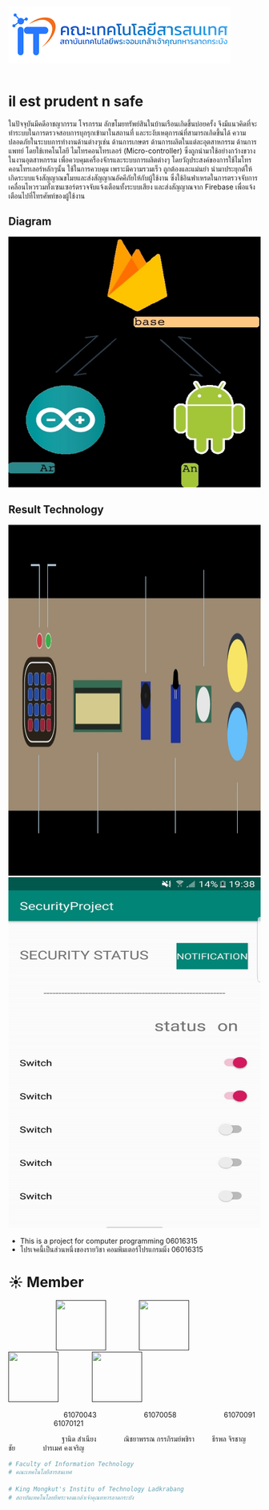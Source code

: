 <br><br>
[<img src="itkmitl.png">](http://www.it.kmitl.ac.th)
<br><br>

# il est prudent n safe
  ในปัจจุบันมีคดีอาชญากรรม โจรกรรม ลักขโมยทรัพย์สินในบ้านเรือนเกิดขึ้นบ่อยครั้ง จึงมีแนวคิดที่จะทำระบบในการตรวจสอบการบุกรุกเข้ามาในสถานที่ และระงับเหตุการณ์ที่สามารถเกิดขึ้นได้ ความปลอดภัยในระบบการทำงานด้านต่างๆเช่น ด้านการเกษตร ด้านการผลิตในแต่ละอุตสาหกรรม ด้านการแพทย์ โดยใช้เทคโนโลยี ไมโทรคอนโทรเลอร์ (Micro-controller) ซึ่งถูกนำมาใช้อย่างกว้างขวางในงานอุตสาหกรรม เพื่อควบคุมเครื่องจักรและระบบการผลิตต่างๆ โดยวัถุประสงค์ของการใช้ไมโทรคอนโทรเลอร์หลักๆนั้น ใช้ในการควบคุม เพราะมีความรวมเร็ว ถูกต้องและแม่นยำ นำมาประยุกต์ให้เกิดระบบแจ้งสัญญาณขโมยและส่งสัญญาณอัคคีภัยให้กับผู้ใช้งาน ซึ่งใช้อินฟาเหรดในการตรวจจับการเคลื่อนไหวรวมทั้งเซนเซอร์ตรวจจับแจ้งเตือนทั้งระบบเสียง และส่งสัญญาณจาก Firebase เพื่อแจ้งเตือนไปที่โทรศัพท์ของผู้ใช้งาน
  
 ## Diagram
 <img src="diagram.jpg" width="700" height="500">
 
 ## Result Technology
 <img src="related.jpg" width="700" height="700">
 <img src="result1.jpg" width="700" height="700">


- This is a project for computer programming 06016315
- โปรเจคนี้เป็นส่วนหนึ่งของรายวิชา คอมพิมเตอร์โปรแกรมมิ่ง 06016315


# ☀ Member

&nbsp;&nbsp;&nbsp;&nbsp;&nbsp;&nbsp;&nbsp;&nbsp;&nbsp;&nbsp;&nbsp;&nbsp;&nbsp;&nbsp;&nbsp;&nbsp;&nbsp;&nbsp;&nbsp;&nbsp;&nbsp;&nbsp;&nbsp;&nbsp;<a href=""><img src="picture/ter.png" width="100px"  height="100"></a> &nbsp;&nbsp;&nbsp;&nbsp;&nbsp;&nbsp;&nbsp;&nbsp;&nbsp;&nbsp;&nbsp;&nbsp;&nbsp;&nbsp;&nbsp;&nbsp;<a href=""><img src="picture/best.png" width="100px"  height="100"></a> &nbsp;&nbsp;&nbsp;&nbsp;&nbsp;&nbsp;&nbsp;&nbsp;&nbsp;&nbsp;&nbsp;&nbsp;&nbsp;&nbsp;&nbsp;&nbsp;<a href=""><img src="picture/pound.png" width="100px"  height="100"></a> &nbsp;&nbsp;&nbsp;&nbsp;&nbsp;&nbsp;&nbsp;&nbsp;&nbsp;&nbsp;&nbsp;&nbsp;&nbsp;&nbsp;&nbsp;&nbsp;<a href=""><img src="picture/toei.png" width="100px"  height="100"></a>


&nbsp;&nbsp;&nbsp;&nbsp;&nbsp;&nbsp;&nbsp;&nbsp;&nbsp;&nbsp;&nbsp;&nbsp;&nbsp;&nbsp;&nbsp;&nbsp;&nbsp;&nbsp;&nbsp;&nbsp;&nbsp;&nbsp;&nbsp;&nbsp;&nbsp;&nbsp;&nbsp;&nbsp;61070043 &nbsp;&nbsp;&nbsp;&nbsp;&nbsp;&nbsp;&nbsp;&nbsp;&nbsp;&nbsp;&nbsp;&nbsp;&nbsp;&nbsp;&nbsp;&nbsp;&nbsp;&nbsp;&nbsp;&nbsp;&nbsp;&nbsp;&nbsp;61070058 &nbsp;&nbsp;&nbsp;&nbsp;&nbsp;&nbsp;&nbsp;&nbsp;&nbsp;&nbsp;&nbsp;&nbsp;&nbsp;&nbsp;&nbsp;&nbsp;&nbsp;&nbsp;&nbsp;&nbsp;&nbsp;&nbsp;&nbsp;61070091  &nbsp;&nbsp;&nbsp;&nbsp;&nbsp;&nbsp;&nbsp;&nbsp;&nbsp;&nbsp;&nbsp;&nbsp;&nbsp;&nbsp;&nbsp;&nbsp;&nbsp;&nbsp;&nbsp;&nbsp;&nbsp;&nbsp;&nbsp;61070121

&nbsp;&nbsp;&nbsp;&nbsp;&nbsp;&nbsp;&nbsp;&nbsp;&nbsp;&nbsp;&nbsp;&nbsp;&nbsp;&nbsp;&nbsp;&nbsp;&nbsp;&nbsp;&nbsp;&nbsp;&nbsp;&nbsp;&nbsp;&nbsp;&nbsp;&nbsp;&nbsp;ฐานิด สำเนียง&nbsp;&nbsp;&nbsp;&nbsp;&nbsp;&nbsp;&nbsp;&nbsp;&nbsp;&nbsp;&nbsp;&nbsp;&nbsp;&nbsp;ณิชยาพรรณ กรรภิรมย์พชิรา&nbsp;&nbsp;&nbsp;&nbsp;&nbsp;&nbsp;&nbsp;&nbsp;&nbsp;ธีรพล จิรชาญชัย&nbsp;&nbsp;&nbsp;&nbsp;&nbsp;&nbsp;&nbsp;&nbsp;&nbsp;&nbsp;&nbsp;&nbsp;&nbsp;&nbsp;ปารเมศ คงเจริญ




```sh
# Faculty of Information Technology
# คณะเทคโนโลยีสารสนเทศ

# King Mongkut's Institu of Technology Ladkrabang
# สถาบันเทคโนโลยยีพระจอมเกล้าเจ้าคุณทหารลาดกระบัง
```
